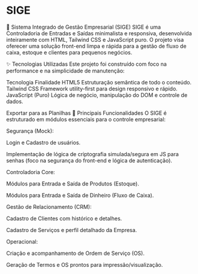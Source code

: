 # SIGE

🚀 Sistema Integrado de Gestão Empresarial (SIGE)
SIGE é uma Controladoria de Entradas e Saídas minimalista e responsiva, desenvolvida inteiramente com HTML, Tailwind CSS e JavaScript puro. O projeto visa oferecer uma solução front-end limpa e rápida para a gestão de fluxo de caixa, estoque e clientes para pequenos negócios.

✨ Tecnologias Utilizadas
Este projeto foi construído com foco na performance e na simplicidade de manutenção:

Tecnologia	Finalidade
HTML5	Estruturação semântica de todo o conteúdo.
Tailwind CSS	Framework utility-first para design responsivo e rápido.
JavaScript (Puro)	Lógica de negócio, manipulação do DOM e controle de dados.

Exportar para as Planilhas
🔑 Principais Funcionalidades
O SIGE é estruturado em módulos essenciais para o controle empresarial:

Segurança (Mock):

Login e Cadastro de usuários.

Implementação de lógica de criptografia simulada/segura em JS para senhas (foco na segurança do front-end e lógica de autenticação).

Controladoria Core:

Módulos para Entrada e Saída de Produtos (Estoque).

Módulos para Entrada e Saída de Dinheiro (Fluxo de Caixa).

Gestão de Relacionamento (CRM):

Cadastro de Clientes com histórico e detalhes.

Cadastro de Serviços e perfil detalhado da Empresa.

Operacional:

Criação e acompanhamento de Ordem de Serviço (OS).

Geração de Termos e OS prontos para impressão/visualização.
